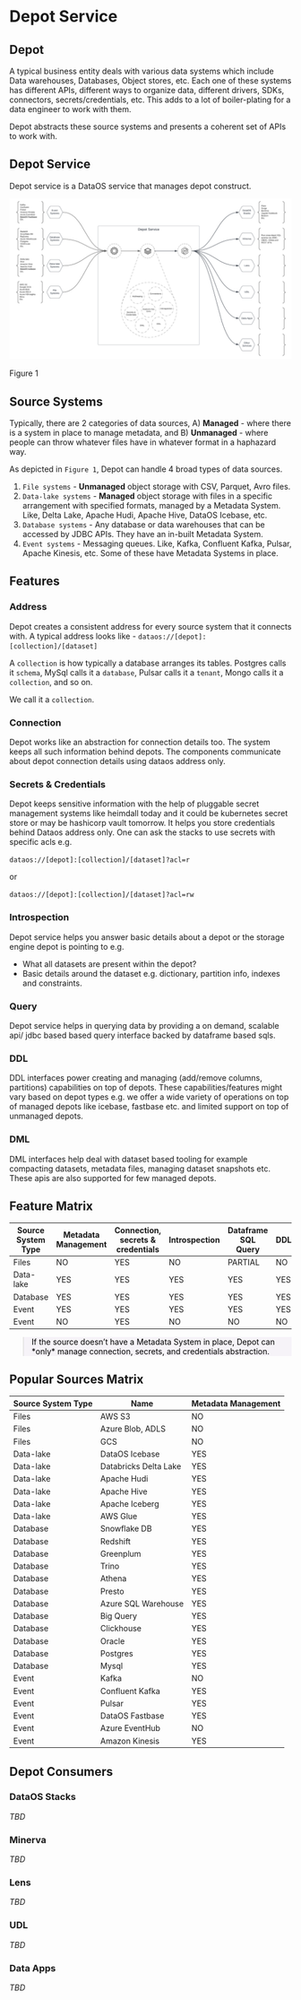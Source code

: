 # Depot Service


## Depot

A typical business entity deals with various data systems which include Data warehouses, Databases, Object stores, etc. Each one of these systems has different APIs, different ways to organize data, different drivers, SDKs, connectors, secrets/credentials, etc. This adds to a lot of boiler-plating for a data engineer to work with them.

Depot abstracts these source systems and presents a coherent set of APIs to work with.

## Depot Service

Depot service is a DataOS service that manages depot construct. 

![Diagrammatic representation of Depot Service](./depot_service/depot_service.png)

Figure 1

## Source Systems

Typically, there are 2 categories of data sources, A) **Managed** - where there is a system in place to manage metadata, and B) **Unmanaged** - where people can throw whatever files have in whatever format in a haphazard way. 

As depicted in `Figure 1`, Depot can handle 4 broad types of data sources. 

1. `File systems` - **Unmanaged** object storage with CSV, Parquet, Avro files. 
2. `Data-lake systems` - **Managed** object storage with files in a specific arrangement with specified formats, managed by a Metadata System. Like, Delta Lake, Apache Hudi, Apache Hive, DataOS Icebase, etc. 
3. `Database systems` - Any database or data warehouses that can be accessed by JDBC APIs. They have an in-built Metadata System.
4. `Event systems` - Messaging queues. Like, Kafka, Confluent Kafka, Pulsar, Apache Kinesis, etc. Some of these have Metadata Systems in place. 

## Features

### **Address**

Depot creates a consistent address for every source system that it connects with. A typical address looks like - `dataos://[depot]:[collection]/[dataset]`

A `collection` is how typically a database arranges its tables. Postgres calls it `schema`, MySql calls it a `database`, Pulsar calls it a `tenant`, Mongo calls it a `collection`, and so on. 

We call it a `collection`.

### **Connection**

Depot works like an abstraction for connection details too. The system keeps all such information behind depots. The components communicate about depot connection details using dataos address only.

### **Secrets & Credentials**

Depot keeps sensitive information with the help of pluggable secret management systems like heimdall today and it could be kubernetes secret store or may be hashicorp vault tomorrow. It helps you store credentials behind Dataos address only. One can ask the stacks to use secrets with specific acls e.g. 

`dataos://[depot]:[collection]/[dataset]?acl=r`

or 

`dataos://[depot]:[collection]/[dataset]?acl=rw`

### **Introspection**

Depot service helps you answer basic details about a depot or the storage engine depot is pointing to e.g.

- What all datasets are present within the depot?
- Basic details around the dataset e.g. dictionary, partition info, indexes and constraints.

### **Query**

Depot service helps in querying data by providing a on demand, scalable api/ jdbc based based query interface backed by dataframe based sqls.

### **DDL**

DDL interfaces power creating and managing (add/remove columns, partitions) capabilities on top of depots. These capabilities/features might vary based on depot types e.g. we offer a wide variety of operations on top of managed depots like icebase, fastbase etc. and limited support on top of unmanaged depots.

### **DML**

DML interfaces help deal with dataset based tooling for example compacting datasets, metadata files, managing dataset snapshots etc. These apis are also supported for few managed depots.

## Feature Matrix

| Source System Type | Metadata Management | Connection, secrets & credentials | Introspection | Dataframe SQL Query | DDL | DML |
| --- | --- | --- | --- | --- | --- | --- |
| Files | NO | YES | NO | PARTIAL | NO | NO |
| Data-lake | YES | YES | YES | YES | YES | YES |
| Database | YES | YES | YES | YES | YES | YES |
| Event | YES | YES | YES | YES | YES | NO |
| Event | NO | YES | NO | NO | NO | NO |


<style>
    blockquote {
        background-color: #F6F3F8;
    }
</style>

<blockquote style="color: black;">
If the source doesn’t have a Metadata System in place, Depot can *only* manage connection, secrets, and credentials abstraction.
</blockquote>

## Popular Sources Matrix


| Source System Type | Name | Metadata Management |
| --- | --- | --- |
| Files | AWS S3 | NO |
| Files | Azure Blob, ADLS | NO |
| Files | GCS | NO |
| Data-lake | DataOS Icebase | YES |
| Data-lake | Databricks Delta Lake | YES |
| Data-lake | Apache Hudi | YES |
| Data-lake | Apache Hive | YES |
| Data-lake | Apache Iceberg | YES |
| Data-lake | AWS Glue | YES |
| Database | Snowflake DB | YES |
| Database | Redshift | YES |
| Database | Greenplum | YES |
| Database | Trino | YES |
| Database | Athena | YES |
| Database | Presto | YES |
| Database | Azure SQL Warehouse | YES |
| Database | Big Query | YES |
| Database | Clickhouse | YES |
| Database | Oracle | YES |
| Database | Postgres | YES |
| Database | Mysql | YES |
| Event | Kafka | NO |
| Event | Confluent Kafka | YES |
| Event | Pulsar | YES |
| Event | DataOS Fastbase | YES |
| Event | Azure EventHub | NO |
| Event | Amazon Kinesis | YES |

## Depot Consumers

### **DataOS Stacks**

*TBD*

### **Minerva**

*TBD*

### **Lens**

*TBD*

### **UDL**

*TBD*

### **Data Apps**

*TBD*
